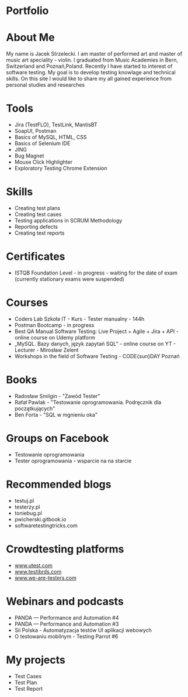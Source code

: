 # Portfolio

# About Me

My name is Jacek Strzelecki. I am master of performed art and master of music art speciality - violin. I graduated from Music Academies in Bern, Switzerland and Poznań,Poland. Recently I have started to interest of software testing. My goal is to develop testing knowlage and technical skills. On this site I would like to share my all gained experience from personal studies and researches

# Tools
* Jira (TestFLO), TestLink, MantisBT
* SoapUI, Postman
* Basics of MySQL, HTML, CSS
* Basics of Selenium IDE
* JING 
* Bug Magnet
* Mouse Click Highlighter
* Exploratory Testing Chrome Extension

# Skills
*	Creating test plans
*	Creating test cases 
*	Testing applications in SCRUM Methodology
*	Reporting defects
*	Creating test reports

# Certificates
* ISTQB Foundation Level - in progress - waiting for the date of exam (currently stationary exams were suspended)

# Courses
* Coders Lab Szkoła IT - Kurs - Tester manualny - 144h
* Postman Bootcamp - in progress
* Best QA Manual Software Testing: Live Project + Agile + Jira + API - online course on Udemy platform
* „MySQL. Bazy danych, język zapytań SQL” - online course on YT - Lecturer - Mirosław Zelent
* Workshops in the field of Software Testing - CODE{sun}DAY Poznań  

# Books
* Radosław Smilgin - "Zawód Tester"
* Rafał Pawlak - "Testowanie oprogramowania. Podręcznik dla początkujących"
* Ben Forta - "SQL w mgnieniu oka"

# Groups on Facebook
* Testowanie oprogramowania
* Tester oprogramowania - wsparcie na na starcie

# Recommended blogs
* testuj.pl
* testerzy.pl
* toniebug.pl
* pwicherski.gitbook.io
* softwaretestingtricks.com

# Crowdtesting platforms
* www.utest.com
* www.testibrds.com
* www.we-are-testers.com

# Webinars and podcasts
* PANDA — Performance and Automation #4
* PANDA — Performance and Automation #3
* Sii Polska - Automatyzacja testów UI aplikacji webowych
* O testowaniu mobilnym - Testing Parrot #6

# My projects
* Test Cases
* Test Plan
* Test Report


